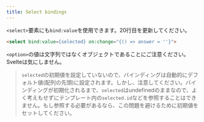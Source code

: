 ```yaml
---
title: Select bindings
---
```


`<select>`要素にも`bind:value`を使用できます。20行目を更新してください。

```html
<select bind:value={selected} on:change="{() => answer = ''}">
```

`<option>`の値は文字列ではなくオブジェクトであることにご注意ください。Svelteは気にしません。

> `selected`の初期値を設定していないので、バインディングは自動的にデフォルト値(配列の先頭)に設定されます。しかし、注意してください。バインディングが初期化されるまで、`selected`はundefinedのままなので、よく考えもせずにテンプレート内の`selected.id`などを参照することはできません。もし参照する必要があるなら、この問題を避けるために初期値をセットしてください。

